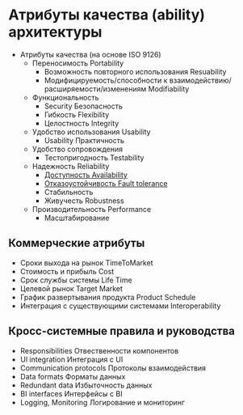 # Атрибуты качества (ability) архитектуры

* Атрибуты качества (на основе ISO 9126)
  * Переносимость Portability
    * Возможность повторного использования Resuability
    * Модифицируемость/способности к взаимодействию/расширяемости/изменениям Modifiability
  * Функциональность
    * Security Безопасность
    * Гибкость Flexibility
    * Целостность Integrity
  * Удобство использования Usability
    * Usability Практичность
  * Удобство сопровождения
    * Тестопригодность Testability
  * Надежность Reliability
    * [Доступность Availability](ability/availability.md)
    * [Отказоустойчивость Fault tolerance](ability/faulttolerance.md)
    * Стабильность
    * Живучесть Robustness
  * Производительность Performance
    * Масштабирование
  
## Коммерческие атрибуты

  * Сроки выхода на рынок TimeToMarket
  * Стоимость и прибыль Cost
  * Срок службы системы Life Time
  * Целевой рынок Target Market
  * График развертывания продукта Product Schedule
  * Интеграция с существующими системами Interoperability

## Кросс-системные правила и руководства

  * Responsibilities Отвественности компонентов
  * Ul integration Интеграция с UI
  * Communication protocols Протоколы взаимодействия
  * Data formats Форматы данных
  * Redundant data Избыточность данных
  * BI interfaces Интерфейсы с BI
  * Logging, Monitoring Логирование и мониторинг
